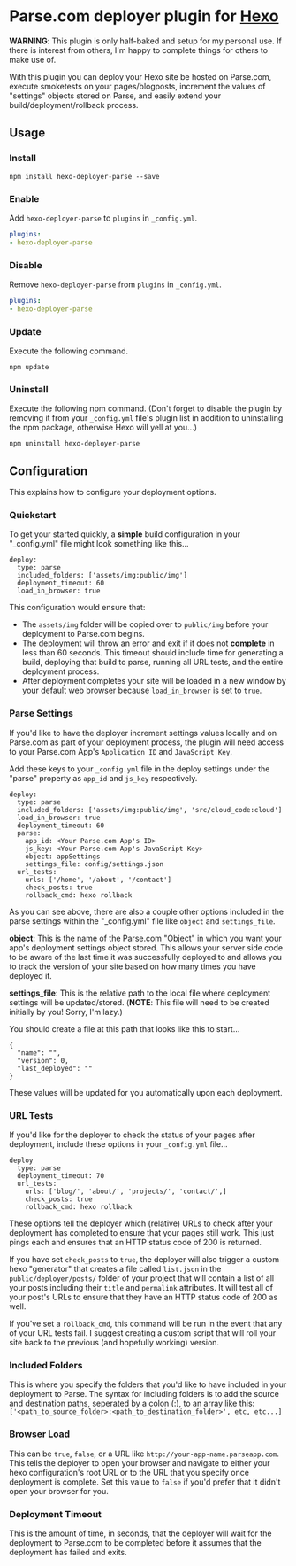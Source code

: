 # Parse.com deployer plugin for [Hexo](http://hexo.io/)

**WARNING**: This plugin is only half-baked and setup for my personal use. If there is interest from others, I'm happy to complete things for others to make use of.

With this plugin you can deploy your Hexo site be hosted on Parse.com, execute smoketests on your pages/blogposts, increment the values of "settings" objects stored on Parse, and easily extend your build/deployment/rollback process.

## Usage

### Install

```
npm install hexo-deployer-parse --save
```

### Enable

Add `hexo-deployer-parse` to `plugins` in `_config.yml`.

``` yaml
plugins:
- hexo-deployer-parse
```

### Disable

Remove `hexo-deployer-parse` from `plugins` in `_config.yml`.

``` yaml
plugins:
- hexo-deployer-parse
```

### Update

Execute the following command.

```
npm update
```

### Uninstall

Execute the following npm command. (Don't forget to disable the plugin by removing it from your `_config.yml` file's plugin list in addition to uninstalling the npm package, otherwise Hexo will yell at you...)

```
npm uninstall hexo-deployer-parse
```


## Configuration

This explains how to configure your deployment options.

### Quickstart

To get your started quickly, a **simple** build configuration in your "_config.yml" file might look something like this...

```
deploy:
  type: parse
  included_folders: ['assets/img:public/img']
  deployment_timeout: 60
  load_in_browser: true  
```

This configuration would ensure that:
- The `assets/img` folder will be copied over to `public/img` before your deployment to Parse.com begins.
- The deployment will throw an error and exit if it does not **complete** in less than 60 seconds. This timeout should include time for generating a build, deploying that build to parse, running all URL tests, and the entire deployment process.
- After deployment completes your site will be loaded in a new window by your default web browser because `load_in_browser` is set to `true`.

### Parse Settings

If you'd like to have the deployer increment settings values locally and on Parse.com as part of your deployment process, the plugin will need access to your Parse.com App's `Application ID` and `JavaScript Key`. 

Add these keys to your `_config.yml` file in the deploy settings under the "parse" property as `app_id` and `js_key` respectively.

```
deploy:
  type: parse
  included_folders: ['assets/img:public/img', 'src/cloud_code:cloud']
  load_in_browser: true
  deployment_timeout: 60
  parse: 
    app_id: <Your Parse.com App's ID>
    js_key: <Your Parse.com App's JavaScript Key>    
    object: appSettings
    settings_file: config/settings.json
  url_tests:
    urls: ['/home', '/about', '/contact']
    check_posts: true
    rollback_cmd: hexo rollback  
```

As you can see above, there are also a couple other options included in the parse settings within the "_config.yml" file like `object` and `settings_file`.

**object**: This is the name of the Parse.com "Object" in which you want your app's deployment settings object stored. This allows your server side code to be aware of the last time it was successfully deployed to and allows you to track the version of your site based on how many times you have deployed it.

**settings_file**: This is the relative path to the local file where deployment settings will be updated/stored. (**NOTE**: This file will need to be created initially by you! Sorry, I'm lazy.)

You should create a file at this path that looks like this to start...

```
{
  "name": "",
  "version": 0,
  "last_deployed": ""
}  
```

These values will be updated for you automatically upon each deployment.

### URL Tests

If you'd like for the deployer to check the status of your pages after deployment, include these options in your `_config.yml` file...

```
deploy
  type: parse
  deployment_timeout: 70
  url_tests:
    urls: ['blog/', 'about/', 'projects/', 'contact/',]
    check_posts: true
    rollback_cmd: hexo rollback
```

These options tell the deployer which (relative) URLs to check after your deployment has completed to ensure that your pages still work. This just pings each and ensures that an HTTP status code of 200 is returned. 

If you have set `check_posts` to `true`, the deployer will also trigger a custom hexo "generator" that creates a file called `list.json` in the `public/deployer/posts/` folder of your project that will contain a list of all your posts including their `title` and `permalink` attributes. It will test all of your post's URLs to ensure that they have an HTTP status code of 200 as well.

If you've set a `rollback_cmd`, this command will be run in the event that any of your URL tests fail. I suggest creating a custom script that will roll your site back to the previous (and hopefully working) version.

### Included Folders

This is where you specify the folders that you'd like to have included in your deployment to Parse. The syntax for including folders is to add the source and destination paths, seperated by a colon (:), to an array like this: `['<path_to_source_folder>:<path_to_destination_folder>', etc, etc...]`

### Browser Load

This can be `true`, `false`, or a URL like `http://your-app-name.parseapp.com`. This tells the deployer to open your browser and navigate to either your hexo configuration's root URL or to the URL that you specify once deployment is complete. Set this value to `false` if you'd prefer that it didn't open your browser for you.

### Deployment Timeout

This is the amount of time, in seconds, that the deployer will wait for the deployment to Parse.com to be completed before it assumes that the deployment has failed and exits.


[Hexo]: http://hexo.io